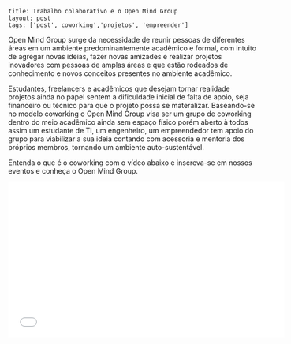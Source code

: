 ```
title: Trabalho colaborativo e o Open Mind Group
layout: post
tags: ['post', coworking','projetos', 'empreender']
```

Open Mind Group surge da necessidade de reunir pessoas de diferentes áreas em um ambiente predominantemente acadêmico e formal, com intuito de agregar novas ideias, fazer novas amizades e realizar projetos inovadores com pessoas de amplas áreas e que estão rodeados de conhecimento e novos conceitos presentes no ambiente acadêmico.

Estudantes, freelancers e acadêmicos que desejam tornar realidade projetos ainda no papel sentem a dificuldade inicial de falta de apoio, seja financeiro ou técnico para que o projeto possa se materalizar. Baseando-se no modelo coworking o Open Mind Group visa ser um grupo de coworking dentro do meio acadêmico ainda sem espaço físico porém aberto à todos assim um estudante de TI, um engenheiro, um empreendedor tem apoio do grupo para viabilizar a sua ideia contando com acessoria e mentoria dos  próprios membros, tornando um ambiente auto-sustentável.

Entenda o que é o coworking com o vídeo abaixo e inscreva-se em nossos eventos e conheça o Open Mind Group.
<iframe width="560" height="315" src="//www.youtube.com/embed/n3cc8SSeRMg" frameborder="0" allowfullscreen></iframe>